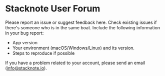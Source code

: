 # Stacknote User Forum

Please report an issue or suggest feedback here.
Check existing issues if there's someone who is in the same boat.
Include the following information in your bug report:

 * App version
 * Your environment (macOS/Windows/Linux) and its version.
 * Steps to reproduce if possible

If you have a problem related to your account, please send an email ([info@stacknote.io](mailto:info@stacknote.io)).
